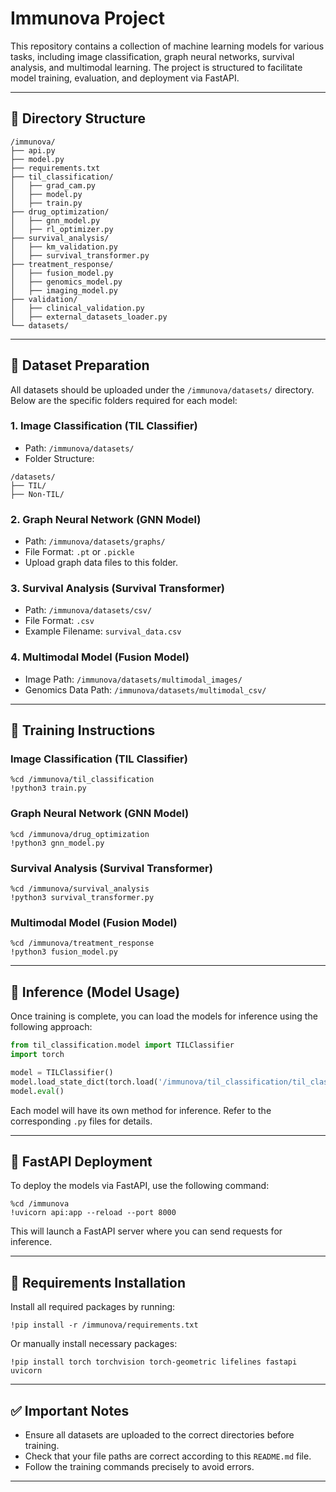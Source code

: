 # Immunova Project

This repository contains a collection of machine learning models for various tasks, including image classification, graph neural networks, survival analysis, and multimodal learning. The project is structured to facilitate model training, evaluation, and deployment via FastAPI.

---

## 📂 Directory Structure

```
/immunova/
├── api.py
├── model.py
├── requirements.txt
├── til_classification/
│   ├── grad_cam.py
│   ├── model.py
│   ├── train.py
├── drug_optimization/
│   ├── gnn_model.py
│   ├── rl_optimizer.py
├── survival_analysis/
│   ├── km_validation.py
│   ├── survival_transformer.py
├── treatment_response/
│   ├── fusion_model.py
│   ├── genomics_model.py
│   ├── imaging_model.py
├── validation/
│   ├── clinical_validation.py
│   ├── external_datasets_loader.py
└── datasets/
```

---

## 📁 Dataset Preparation

All datasets should be uploaded under the `/immunova/datasets/` directory. Below are the specific folders required for each model:

### 1. Image Classification (TIL Classifier)
- Path: `/immunova/datasets/`
- Folder Structure:
```
/datasets/
├── TIL/
├── Non-TIL/
```

### 2. Graph Neural Network (GNN Model)
- Path: `/immunova/datasets/graphs/`
- File Format: `.pt` or `.pickle`
- Upload graph data files to this folder.

### 3. Survival Analysis (Survival Transformer)
- Path: `/immunova/datasets/csv/`
- File Format: `.csv`
- Example Filename: `survival_data.csv`

### 4. Multimodal Model (Fusion Model)
- Image Path: `/immunova/datasets/multimodal_images/`
- Genomics Data Path: `/immunova/datasets/multimodal_csv/`

---

## 📌 Training Instructions

### Image Classification (TIL Classifier)
```
%cd /immunova/til_classification
!python3 train.py
```

### Graph Neural Network (GNN Model)
```
%cd /immunova/drug_optimization
!python3 gnn_model.py
```

### Survival Analysis (Survival Transformer)
```
%cd /immunova/survival_analysis
!python3 survival_transformer.py
```

### Multimodal Model (Fusion Model)
```
%cd /immunova/treatment_response
!python3 fusion_model.py
```

---

## 📌 Inference (Model Usage)

Once training is complete, you can load the models for inference using the following approach:

```python
from til_classification.model import TILClassifier
import torch

model = TILClassifier()
model.load_state_dict(torch.load('/immunova/til_classification/til_classifier.pth'))
model.eval()
```

Each model will have its own method for inference. Refer to the corresponding `.py` files for details.

---

## 📌 FastAPI Deployment

To deploy the models via FastAPI, use the following command:

```
%cd /immunova
!uvicorn api:app --reload --port 8000
```

This will launch a FastAPI server where you can send requests for inference.

---

## 📌 Requirements Installation

Install all required packages by running:

```
!pip install -r /immunova/requirements.txt
```

Or manually install necessary packages:

```
!pip install torch torchvision torch-geometric lifelines fastapi uvicorn
```

---

## ✅ Important Notes

- Ensure all datasets are uploaded to the correct directories before training.
- Check that your file paths are correct according to this `README.md` file.
- Follow the training commands precisely to avoid errors.

---
